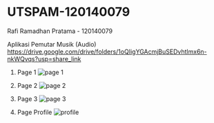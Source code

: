 # UTSPAM-120140079
Rafi Ramadhan Pratama - 120140079

Aplikasi Pemutar Musik (Audio)
https://drive.google.com/drive/folders/1oQIigYGAcmjBuSEDvhtlmx6n-nkWQvqs?usp=share_link

1. Page 1
![page 1](https://user-images.githubusercontent.com/94521429/226940131-a8814b07-3b8a-4e63-9831-80154b56978c.jpeg)

2. Page 2
![page 2](https://user-images.githubusercontent.com/94521429/226940204-e20c317f-8c93-4995-ae0c-8043916a1000.jpeg)

3. Page 3
![page 3](https://user-images.githubusercontent.com/94521429/226940292-7c4a1622-4738-445d-93f9-d6079faa445d.jpeg)

4. Page Profile
![profile](https://user-images.githubusercontent.com/94521429/226940361-9eed4be1-ec39-46f3-b2a5-22ed44d00573.jpeg)
